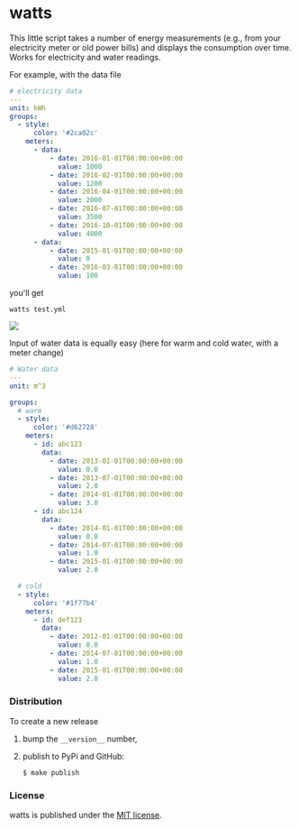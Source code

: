 # watts

This little script takes a number of energy measurements (e.g., from your
electricity meter or old power bills) and displays the consumption over time.
Works for electricity and water readings.

For example, with the data file
```yaml
# electricity data
---
unit: kWh
groups:
  - style:
      color: '#2ca02c'
    meters:
      - data:
          - date: 2016-01-01T00:00:00+00:00
            value: 1000
          - date: 2016-02-01T00:00:00+00:00
            value: 1200
          - date: 2016-04-01T00:00:00+00:00
            value: 2000
          - date: 2016-07-01T00:00:00+00:00
            value: 3500
          - date: 2016-10-01T00:00:00+00:00
            value: 4000
      - data:
          - date: 2015-01-01T00:00:00+00:00
            value: 0
          - date: 2016-03-01T00:00:00+00:00
            value: 100
```
you'll get
```
watts test.yml
```

![](https://nschloe.github.io/watts/example.png)

Input of water data is equally easy (here for warm and cold water, with a meter
change)
```yaml
# Water data
---
unit: m^3

groups:
  # warm
  - style:
      color: '#d62728'
    meters:
      - id: abc123
        data:
          - date: 2013-01-01T00:00:00+00:00
            value: 0.0
          - date: 2013-07-01T00:00:00+00:00
            value: 2.0
          - date: 2014-01-01T00:00:00+00:00
            value: 3.0
      - id: abc124
        data:
          - date: 2014-01-01T00:00:00+00:00
            value: 0.0
          - date: 2014-07-01T00:00:00+00:00
            value: 1.0
          - date: 2015-01-01T00:00:00+00:00
            value: 2.0

  # cold
  - style:
      color: '#1f77b4'
    meters:
      - id: def123
        data:
          - date: 2012-01-01T00:00:00+00:00
            value: 0.0
          - date: 2014-07-01T00:00:00+00:00
            value: 1.0
          - date: 2015-01-01T00:00:00+00:00
            value: 2.0
```

### Distribution

To create a new release

1. bump the `__version__` number,

2. publish to PyPi and GitHub:
    ```
    $ make publish
    ```


### License

watts is published under the [MIT license](https://en.wikipedia.org/wiki/MIT_License).
